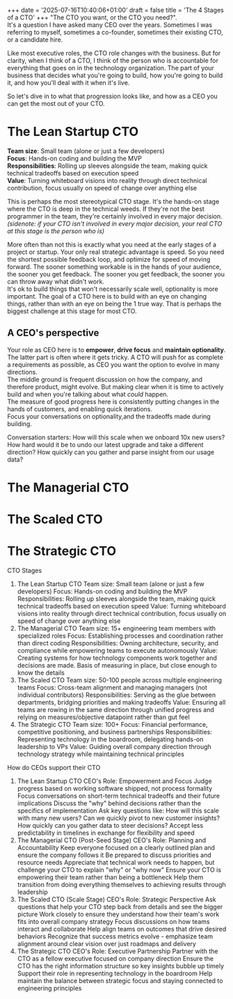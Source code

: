 +++
date = '2025-07-16T10:40:06+01:00'
draft = false
title = 'The 4 Stages of a CTO'
+++
"The CTO you want, or the CTO you need?".  
It's a question I have asked many CEO over the years. Sometimes I was referring to myself, sometimes a co-founder, sometimes their existing CTO, or a candidate hire.

Like most executive roles, the CTO role changes with the business. But for clarity, when I think of a CTO, I think of the person who is accountable for everything that goes on in the technology organization. The part of your business that decides what you're going to build, how you're going to build it, and how you'll deal with it when it's live.

So let's dive in to what that progression looks like, and how as a CEO you can get the most out of your CTO.

# The Lean Startup CTO
**Team size**: Small team (alone or just a few developers)  
**Focus**: Hands-on coding and building the MVP  
**Responsibilities**: Rolling up sleeves alongside the team, making quick technical tradeoffs based on execution speed  
**Value**: Turning whiteboard visions into reality through direct technical contribution, focus usually on speed of change over anything else

This is perhaps the most stereotypical CTO stage. It's the hands-on stage where the CTO is deep in the technical weeds. If they're not the best programmer in the team, they're certainly involved in every major decision. _(sidenote: if your CTO isn't involved in every major decision, your real CTO at this stage is the person who is)_  

More often than not this is exactly what you need at the early stages of a project or startup. Your only real strategic advantage is speed. So you need the shortest possible feedback loop, and optimize for speed of moving forward. The sooner something workable is in the hands of your audience, the sooner you get feedback. The sooner you get feedback, the sooner you can throw away what didn't work.  
It's ok to build things that won't necessarily scale well, optionality is more important. The goal of a CTO here is to build with an eye on changing things, rather than with an eye on being the 1 true way. That is perhaps the biggest challenge at this stage for most CTO.

## A CEO's perspective
Your role as CEO  here is to **empower**, **drive focus** and **maintain optionality**. The latter part is often where it gets tricky. A CTO will push for as complete a requirements as possible, as CEO you want the option to evolve in many directions.  
The middle ground is frequent discussion on how the company, and therefore product, might evolve. But making clear when it is time to actively build and when you're talking about what _could_ happen.  
The measure of good progress here is consistently putting changes in the hands of customers, and enabling quick iterations.  
Focus your conversations on optionality,and the tradeoffs made during building. 

Conversation starters:
How will this scale when we onboard 10x new users?
How hard would it be to undo our latest upgrade and take a different direction?
How quickly can you gather and parse insight from our usage data?

# The Managerial CTO

# The Scaled CTO

# The Strategic CTO

CTO Stages
1. The Lean Startup CTO
Team size: Small team (alone or just a few developers)
Focus: Hands-on coding and building the MVP
Responsibilities: Rolling up sleeves alongside the team, making quick technical tradeoffs based on execution speed
Value: Turning whiteboard visions into reality through direct technical contribution, focus usually on speed of change over anything else
2. The Managerial CTO
Team size: 15+ engineering team members with specialized roles
Focus: Establishing processes and coordination rather than direct coding
Responsibilities: Owning architecture, security, and compliance while empowering teams to execute autonomously
Value: Creating systems for how technology components work together and decisions are made. Basis of measuring in place, but close enough to know the details
3. The Scaled CTO
Team size: 50-100 people across multiple engineering teams
Focus: Cross-team alignment and managing managers (not individual contributors)
Responsibilities: Serving as the glue between departments, bridging priorities and making tradeoffs
Value: Ensuring all teams are rowing in the same direction through unified progress and relying on measures/objective datapoint rather than gut feel
4. The Strategic CTO
Team size: 100+
Focus: Financial performance, competitive positioning, and business partnerships
Responsibilities: Representing technology in the boardroom, delegating hands-on leadership to VPs
Value: Guiding overall company direction through technology strategy while maintaining technical principles

How do CEOs support their CTO
1. The Lean Startup CTO
CEO's Role: Empowerment and Focus
Judge progress based on working software shipped, not process formality
Focus conversations on short-term technical tradeoffs and their future implications
Discuss the "why" behind decisions rather than the specifics of implementation
Ask key questions like:
How will this scale with many new users?
Can we quickly pivot to new customer insights?
How quickly can you gather data to steer decisions?
Accept less predictability in timelines in exchange for flexibility and speed
2. The Managerial CTO (Post-Seed Stage)
CEO's Role: Planning and Accountability
Keep everyone focused on a clearly outlined plan and ensure the company follows it
Be prepared to discuss priorities and resource needs
Appreciate that technical work needs to happen, but challenge your CTO to explain "why" or "why now"
Ensure your CTO is empowering their team rather than being a bottleneck
Help them transition from doing everything themselves to achieving results through leadership
3. The Scaled CTO (Scale Stage)
CEO's Role: Strategic Perspective
Ask questions that help your CTO step back from details and see the bigger picture
Work closely to ensure they understand how their team's work fits into overall company strategy
Focus discussions on how teams interact and collaborate
Help align teams on outcomes that drive desired behaviors
Recognize that success metrics evolve - emphasize team alignment around clear vision over just roadmaps and delivery
4. The Strategic CTO
CEO's Role: Executive Partnership
Partner with the CTO as a fellow executive focused on company direction
Ensure the CTO has the right information structure so key insights bubble up timely
Support their role in representing technology in the boardroom
Help maintain the balance between strategic focus and staying connected to engineering principles

